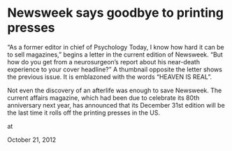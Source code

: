 # Newsweek says goodbye to printing presses
“As a former editor in chief of Psychology Today, I know how hard it can be to sell magazines,” begins a letter in the current edition of Newsweek.
 “But how do you get from a neurosurgeon’s report about his near-death 
experience to your cover headline?” A thumbnail opposite the letter 
shows the previous issue. It is emblazoned with the words “HEAVEN IS 
REAL”.

Not even the discovery of an afterlife was enough to save Newsweek.
 The current affairs magazine, which had been due to celebrate its 80th 
anniversary next year, has announced that its December 31st edition will
 be the last time it rolls off the printing presses in the US.







at

October 21, 2012















